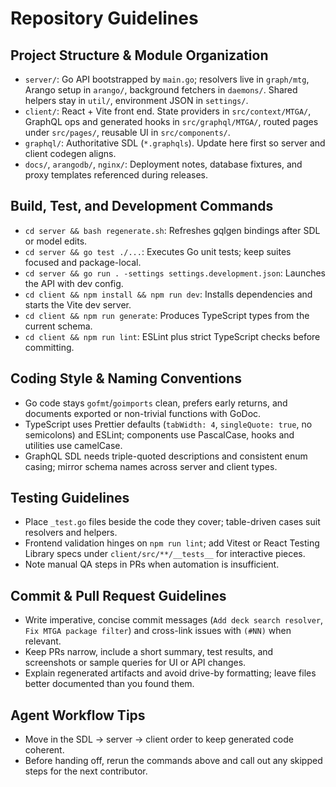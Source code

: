 # Repository Guidelines

## Project Structure & Module Organization
- `server/`: Go API bootstrapped by `main.go`; resolvers live in `graph/mtg`, Arango setup in `arango/`, background fetchers in `daemons/`. Shared helpers stay in `util/`, environment JSON in `settings/`.
- `client/`: React + Vite front end. State providers in `src/context/MTGA/`, GraphQL ops and generated hooks in `src/graphql/MTGA/`, routed pages under `src/pages/`, reusable UI in `src/components/`.
- `graphql/`: Authoritative SDL (`*.graphqls`). Update here first so server and client codegen aligns.
- `docs/`, `arangodb/`, `nginx/`: Deployment notes, database fixtures, and proxy templates referenced during releases.

## Build, Test, and Development Commands
- `cd server && bash regenerate.sh`: Refreshes gqlgen bindings after SDL or model edits.
- `cd server && go test ./...`: Executes Go unit tests; keep suites focused and package-local.
- `cd server && go run . -settings settings.development.json`: Launches the API with dev config.
- `cd client && npm install && npm run dev`: Installs dependencies and starts the Vite dev server.
- `cd client && npm run generate`: Produces TypeScript types from the current schema.
- `cd client && npm run lint`: ESLint plus strict TypeScript checks before committing.

## Coding Style & Naming Conventions
- Go code stays `gofmt`/`goimports` clean, prefers early returns, and documents exported or non-trivial functions with GoDoc.
- TypeScript uses Prettier defaults (`tabWidth: 4`, `singleQuote: true`, no semicolons) and ESLint; components use PascalCase, hooks and utilities use camelCase.
- GraphQL SDL needs triple-quoted descriptions and consistent enum casing; mirror schema names across server and client types.

## Testing Guidelines
- Place `_test.go` files beside the code they cover; table-driven cases suit resolvers and helpers.
- Frontend validation hinges on `npm run lint`; add Vitest or React Testing Library specs under `client/src/**/__tests__` for interactive pieces.
- Note manual QA steps in PRs when automation is insufficient.

## Commit & Pull Request Guidelines
- Write imperative, concise commit messages (`Add deck search resolver`, `Fix MTGA package filter`) and cross-link issues with `(#NN)` when relevant.
- Keep PRs narrow, include a short summary, test results, and screenshots or sample queries for UI or API changes.
- Explain regenerated artifacts and avoid drive-by formatting; leave files better documented than you found them.

## Agent Workflow Tips
- Move in the SDL -> server -> client order to keep generated code coherent.
- Before handing off, rerun the commands above and call out any skipped steps for the next contributor.
